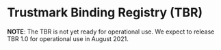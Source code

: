 # Trustmark Binding Registry (TBR)

**NOTE**: The TBR is not yet ready for operational use. We expect to release TBR 1.0 for operational use in August 2021.
